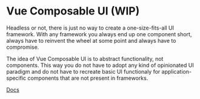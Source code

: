 # Vue Composable UI (WIP)

Headless or not, there is just no way to create a one-size-fits-all UI framework. With any framework you always end up one component short, always have to reinvent the wheel at some point and always have to compromise.

The idea of Vue Composable UI is to abstract functionality, not components. This way you do not have to adopt any kind of opinionated UI paradigm and do not have to recreate basic UI functionaly for application-specific components that are not present in frameworks.

[Docs](https://dzapletin.github.io/vue-composable-ui/)
